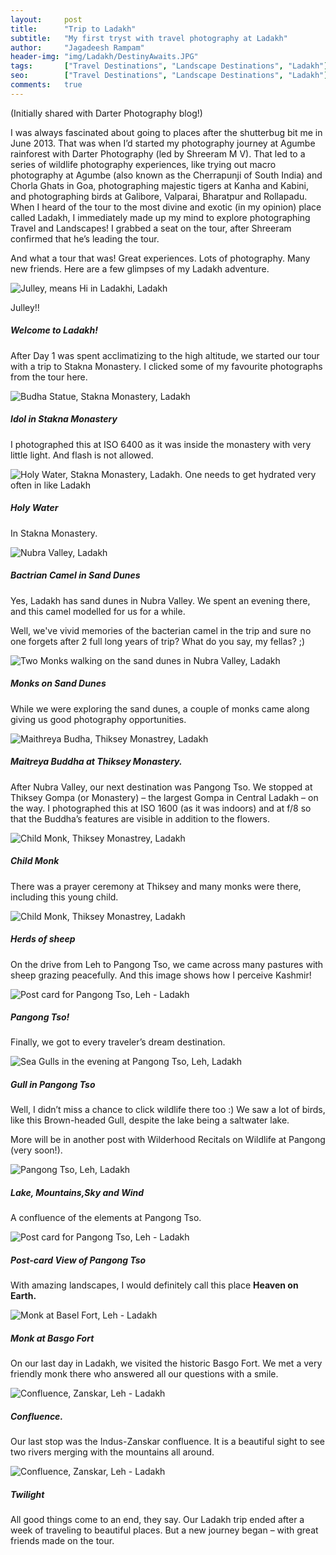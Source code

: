 ```yaml
---
layout:     post
title:      "Trip to Ladakh"
subtitle:   "My first tryst with travel photography at Ladakh"
author:     "Jagadeesh Rampam"
header-img: "img/Ladakh/DestinyAwaits.JPG"
tags:		["Travel Destinations", "Landscape Destinations", "Ladakh"]
seo: 		["Travel Destinations", "Landscape Destinations", "Ladakh"]
comments:   true
---
```


<p>
(Initially shared with Darter Photography blog!)
</p>

<p>
I was always fascinated about going to places after the shutterbug bit me in June 2013. That was when I’d started my photography journey at Agumbe rainforest with Darter Photography (led by Shreeram M V). That led to a series of wildlife photography experiences, like trying out macro photography at Agumbe (also known as the Cherrapunji of South India) and Chorla Ghats in Goa, photographing majestic tigers at Kanha and Kabini, and photographing birds at Galibore, Valparai, Bharatpur and Rollapadu. When I heard of the tour to the most divine and exotic (in my opinion) place called Ladakh, I immediately made up my mind to explore photographing Travel and Landscapes! I grabbed a seat on the tour, after Shreeram confirmed that he’s leading the tour.
</p>

<p>
And what a tour that was! Great experiences. Lots of photography. Many new friends. Here are a few glimpses of my Ladakh adventure.
</p>

<img src="{{ site.baseurl}}/img/Ladakh/Julley1.JPG" alt="Julley, means Hi in Ladakhi, Ladakh ">

<p>
Julley!! <h5>Welcome to Ladakh!</h5> After Day 1 was spent acclimatizing to the high altitude, we started our tour with a trip to Stakna Monastery. I clicked some of my favourite photographs from the tour here.
</p>

<img src="{{ site.baseurl}}/img/Ladakh/IMG_8732.JPG" alt="Budha Statue, Stakna Monastery, Ladakh">

<p>
<h5>Idol in Stakna Monastery</h5> I photographed this at ISO 6400 as it was inside the monastery with very little light. And flash is not allowed.
</p>

<img src="{{ site.baseurl}}/img/Ladakh/Holywater.JPG" alt="Holy Water, Stakna Monastery, Ladakh. One needs to get hydrated very often in  like Ladakh">

<p>
<h5>Holy Water</h5> In Stakna Monastery.
</p>

<img src="{{ site.baseurl}}/img/Ladakh/IMG_8990.JPG" alt="Nubra Valley, Ladakh">

<p>
<h5>Bactrian Camel in Sand Dunes</h5> Yes, Ladakh has sand dunes in Nubra Valley. We spent an evening there, and this camel modelled for us for a while.
</p>

<p>
Well, we've vivid memories of the bacterian camel in the trip and sure no one forgets after 2 full long years of trip? What do you say, my fellas? ;)
</p>

<img src="{{ site.baseurl}}/img/Ladakh/TwoMonks.jpg" alt="Two Monks walking on the sand dunes in Nubra Valley, Ladakh">

<p>
<h5>Monks on Sand Dunes</h5> While we were exploring the sand dunes, a couple of monks came along giving us good photography opportunities.
</p>


<img src="{{ site.baseurl}}/img/Ladakh/MaithreyaBudha.JPG" alt="Maithreya Budha, Thiksey Monastrey, Ladakh">

<p>
<h5>Maitreya Buddha at Thiksey Monastery.</h5> After Nubra Valley, our next destination was Pangong Tso. We stopped at Thiksey Gompa (or Monastery) – the largest Gompa in Central Ladakh – on the way. I photographed this at ISO 1600 (as it was indoors) and at f/8 so that the Buddha’s features are visible in addition to the flowers.
</p>


<img src="{{ site.baseurl}}/img/Ladakh/ChildMonk.JPG" alt="Child Monk, Thiksey Monastrey, Ladakh">

<p>
<h5>Child Monk</h5> There was a prayer ceremony at Thiksey and many monks were there, including this young child.
</p>

<img src="{{ site.baseurl}}/img/Ladakh/Kashmir.JPG" alt="Child Monk, Thiksey Monastrey, Ladakh">

<p>
<h5>Herds of sheep</h5> On the drive from Leh to Pangong Tso, we came across many pastures with sheep grazing peacefully. And this image shows how I perceive Kashmir!
</p>

<img src="{{ site.baseurl}}/img/Ladakh/IMG_9259.JPG" alt="Post card for Pangong Tso, Leh - Ladakh">

<p>
<h5>Pangong Tso!</h5> Finally, we got to every traveler’s dream destination.
</p>

<img src="{{ site.baseurl}}/img/Ladakh/SeaGulls.JPG" alt="Sea Gulls in the evening at Pangong Tso, Leh, Ladakh">

<p>
<h5>Gull in Pangong Tso</h5> Well, I didn’t miss a chance to click wildlife there too :) We saw a lot of birds, like this Brown-headed Gull, despite the lake being a saltwater lake.
</p>

<p>
More will be in another post with Wilderhood Recitals on Wildlife at Pangong (very soon!).
</p>

<img src="{{ site.baseurl}}/img/Ladakh/IMG_9259.JPG" alt="Pangong Tso, Leh, Ladakh">

<p>
<h5>Lake, Mountains,Sky and Wind</h5> A confluence of the elements at Pangong Tso.
</p>

<img src="{{ site.baseurl}}/img/Ladakh/PostCardforPangongTso.JPG" alt="Post card for Pangong Tso, Leh - Ladakh">

<p>
<h5>Post-card View of Pangong Tso</h5> With amazing landscapes, I would definitely call this place <strong>Heaven on Earth.</strong>
</p>

<img src="{{ site.baseurl}}/img/Ladakh/MonkBaselFort.JPG" alt="Monk at Basel Fort, Leh - Ladakh">

<p>
<h5>Monk at Basgo Fort</h5> On our last day in Ladakh, we visited the historic Basgo Fort. We met a very friendly monk there who answered all our questions with a smile.
</p>

<img src="{{ site.baseurl}}/img/Ladakh/Confluence.JPG" alt="Confluence, Zanskar, Leh - Ladakh">

<p>
<h5>Confluence.</h5> Our last stop was the Indus-Zanskar confluence. It is a beautiful sight to see two rivers merging with the mountains all around.
</p>

<img src="{{ site.baseurl}}/img/Ladakh/Twilight.JPG" alt="Confluence, Zanskar, Leh - Ladakh">

<p>
<h5>Twilight</h5> All good things come to an end, they say. Our Ladakh trip ended after a week of traveling to beautiful places. But a new journey began – with great friends made on the tour.
</p>


